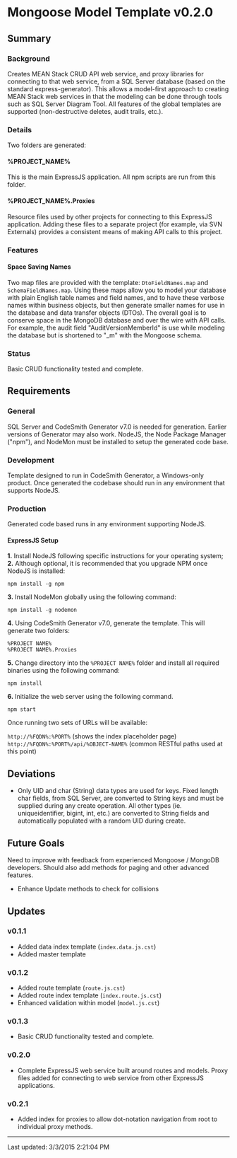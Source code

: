 # Mongoose Model Template v0.2.0

## Summary

### Background
Creates MEAN Stack CRUD API web service, and proxy libraries for connecting to that web service, from a SQL Server database (based on the standard express-generator).  This allows a model-first approach to creating MEAN Stack web services in that the modeling can be done through tools such as SQL Server Diagram Tool.  All features of the global templates are supported (non-destructive deletes, audit trails, etc.).

### Details
Two folders are generated:

#### %PROJECT_NAME%
This is the main ExpressJS application.  All npm scripts are run from this folder.

#### %PROJECT_NAME%.Proxies
Resource files used by other projects for connecting to this ExpressJS application.  Adding these files to a separate project (for example, via SVN Externals) provides a consistent means of making API calls to this project.

### Features

#### Space Saving Names
Two map files are provided with the template: `DtoFieldNames.map` and `SchemaFieldNames.map`.  Using these maps allow you to model your database with plain English table names and field names, and to have these verbose names within business objects, but then generate smaller names for use in the database and data transfer objects (DTOs).  The overall goal is to conserve space in the MongoDB database and over the wire with API calls.  For example, the audit field "AuditVersionMemberId" is use while modeling the database but is shortened to "_m" with the Mongoose schema.

### Status
Basic CRUD functionality tested and complete.

## Requirements

### General
SQL Server and CodeSmith Generator v7.0 is needed for generation.  Earlier versions of Generator may also work.  NodeJS, the Node Package Manager ("npm"), and NodeMon must be installed to setup the generated code base.

### Development
Template designed to run in CodeSmith Generator, a Windows-only product.  Once generated the codebase should run in any environment that supports NodeJS.

### Production
Generated code based runs in any environment supporting NodeJS.

#### ExpressJS Setup
**1.** Install NodeJS following specific instructions for your operating system;  
**2.** Although optional, it is recommended that you upgrade NPM once NodeJS is installed:

`npm install -g npm`

**3.** Install NodeMon globally using the following command:

`npm install -g nodemon`

**4.** Using CodeSmith Generator v7.0, generate the template.  This will generate two folders:

`%PROJECT NAME%`  
`%PROJECT NAME%.Proxies`

**5.** Change directory into the `%PROJECT NAME%` folder and install all required binaries using the following command: 

`npm install`

**6.** Initialize the web server using the following command.

`npm start`

Once running two sets of URLs will be available:

`http://%FQDN%:%PORT%`  (shows the index placeholder page)  
`http://%FQDN%:%PORT%/api/%OBJECT-NAME%`  (common RESTful paths used at this point)  

## Deviations
- Only UID and char (String) data types are used for keys.  Fixed length char fields, from SQL Server, are converted to String keys and must be supplied during any create operation.  All other types (ie. uniqueidentifier, bigint, int, etc.) are converted to String fields and automatically populated with a random UID during create.

## Future Goals
Need to improve with feedback from experienced Mongoose / MongoDB developers.  Should also add methods for paging and other advanced features.
- Enhance Update methods to check for collisions

## Updates
### v0.1.1
- Added data index template (`index.data.js.cst`)
- Added master template

### v0.1.2
- Added route template (`route.js.cst`)
- Added route index template (`index.route.js.cst`)
- Enhanced validation within model (`model.js.cst`)

### v0.1.3
- Basic CRUD functionality tested and complete.

### v0.2.0
- Complete ExpressJS web service built around routes and models.  Proxy files added for connecting to web service from other ExpressJS applications.

### v0.2.1
- Added index for proxies to allow dot-notation navigation from root to individual proxy methods.

---

Last updated: 3/3/2015 2:21:04 PM 

